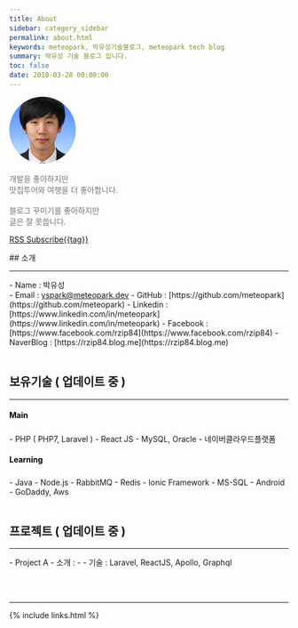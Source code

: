```yaml
---
title: About
sidebar: category_sidebar
permalink: about.html
keywords: meteopark, 박유성기술블로그, meteopark tech blog
summary: 박유성 기술 블로그 입니다.
toc: false
date: 2018-03-28 00:00:00
---
```



<img src="images/profile/itsme.png" style="width:120px; height:120px; object-fit:cover; border-radius: 50%;" />
<p style="color:#747474">
개발을 좋아하지만<br>맛집투어와 여행을 더 좋아합니다.<br><br>
블로그 꾸미기를 좋아하지만<br>글은 잘 못씁니다.
</p>
<p><a href="feed.xml" class="btn btn-primary navbar-btn cursorNorm" role="button">RSS Subscribe{{tag}}</a></p>
## 소개
<hr />
- Name : 박유성<br>
- Email : <a href="mailto:yspark@meteopark.dev">yspark@meteopark.dev</a>
- GitHub : [https://github.com/meteopark](https://github.com/meteopark)
- Linkedin : [https://www.linkedin.com/in/meteopark](https://www.linkedin.com/in/meteopark)
- Facebook : [https://www.facebook.com/rzip84](https://www.facebook.com/rzip84)
- NaverBlog : [https://rzip84.blog.me](https://rzip84.blog.me)
<br><br>

## 보유기술 ( 업데이트 중 )
<hr />
<h5 style="font-weight:bold;font-style:normal;color:#000000">Main</h5>
- PHP ( PHP7, Laravel )
- React JS
- MySQL, Oracle
- 네이버클라우드플랫폼
<br>
<h5 style="font-weight:bold;font-style:normal;color:#000000">Learning</h5>
- Java
- Node.js
- RabbitMQ
- Redis
- Ionic Framework
- MS-SQL
- Android
- GoDaddy, Aws
<br><br>

## 프로젝트 ( 업데이트 중 )
<hr />
- Project A
    - 소개 : -
    - 기술 : Laravel, ReactJS, Apollo, Graphql


<br><br>
<hr />

{% include links.html %}




